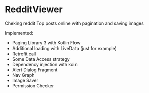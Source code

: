 # RedditViewer

Cheking reddit Top posts online with pagination and saving images

Implemented:
- Paging Library 3 with Kotlin Flow
- Additional loading with LiveData (just for example)
- Retrofit call
- Some Data Access strategy
- Dependency injection with koin
- Alert Dialog Fragment
- Nav Graph
- Image Saver
- Permission Checker
